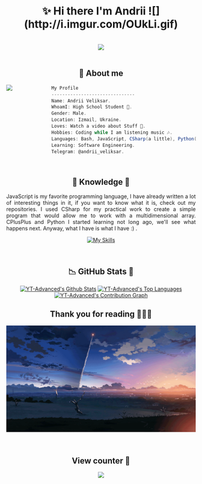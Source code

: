 <h1 align="center">✨ Hi there I'm Andrii ![](http://i.imgur.com/OUkLi.gif)</h1>

<body>
<br>
<div align="center">
<img src="https://giphy.com/gifs/cartoon-3d-astronaut-VOgpnDOAddaN0zr9UE" width="300px">
</div>
<br>

<h2 align="center"> 💬 About me </h2>

<img align="left" src="https://giphy.com/gifs/cartoon-3d-astronaut-VOgpnDOAddaN0zr9UE" width="120px"/> 

```csharp
My Profile
-------------------------------
Name: Andrii Veliksar.
WhoamI: High School Student 🏫.
Gender: Male.
Location: Izmail, Ukraine.
Loves: Watch a video about Stuff 👀.
Hobbies: Coding while I am listening music 🎶.
Languages: Bash, JavaScript, CSharp(a little), Python(a little), CPlusPlus(a little).
Learning: Software Engineering.
Telegram: @andrii_veliksar.
```
<br>
     
<div>
<h2 align="center"> 🔎 Knowledge 📖 </h2>
</div>
<div align = "center">
<p align = "justify">JavaScript is my favorite programming language, I have already written a lot of interesting things in it, if you want to know what it is, check out my repositories. I used CSharp for my practical work to create a simple program that would allow me to work with a multidimensional array. CPlusPlus and Python I started learning not long ago, we'll see what happens next.  Anyway, what I have is what I have :) .<br></p>
<p align = "center">
     <a href="https://skillicons.dev">
        <img src="https://skillicons.dev/icons?i=bash,git,github,javascript,py,cs,cpp,css,html,gulp,webpack,githubactions&perline=7"alt="My Skills"/> 
    </a>
</p>
</div>
<br>

<h2 align = "center"> 📉 GitHub Stats 🌟 </h2>
<div> 
<p align = "center">
  <a href="https://github.com/YT-Advanced"><img alt="YT-Advanced's Github Stats" src="https://github-readme-stats.vercel.app/api/?username=YT-Advanced&show_icons=true&include_all_commits=true&count_private=true&theme=material-palenight&hide_border=true&bg_color=1F222E&title_color=F85D7F&icon_color=F8D866&line_height=28&rank_icon=github" height="192px"/></a>
  <a href="https://github.com/YT-Advanced"><img alt="YT-Advanced's Top Languages" src="https://github-readme-stats.vercel.app/api/top-langs/?username=YT-Advanced&langs_count=20&layout=compact&theme=material-palenight&hide_border=true&bg_color=1F222E&title_color=F85D7F&icon_color=F8D866" height="192px"/></a>
  <a href="https://github.com/YT-Advanced"><img alt="YT-Advanced's Contribution Graph" src="https://github-readme-activity-graph.vercel.app/graph?username=YT-Advanced&theme=dracula&bg_color=1F222E&title_color=F85D7F&point=F8D866&line=F85D7F&color=a6accd&hide_border=true&radius=4.5" /></a>
</p>
<div>
<h2 align="center">Thank you for reading 🙋🏻‍♂️</h2>
<div>
<img src="https://raw.githubusercontent.com/huy232/huy232/main/image/2.gif" align="center" />
  </div>
<br> 
</div>  


<br>
<div>
<h2 align="center">View counter 👀</h2>
<div align="center">
<img src="https://moe-counter.glitch.me/get/@YT-Advanced?theme=gelbooru" />
  </div>
<br>
